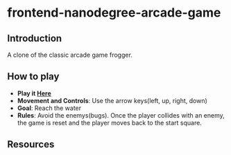 frontend-nanodegree-arcade-game
===============================

## Introduction

A clone of the classic arcade game frogger.

## How to play

* **Play it [Here](https://3fun4.github.io/frontend-nanodegree-arcade-game/)**
* **Movement and Controls**: Use the arrow keys(left, up, right, down)
* **Goal**: Reach the water
* **Rules**: Avoid the enemys(bugs). Once the player collides with an enemy, the game is reset and the player moves back to the start square.

## Resources

